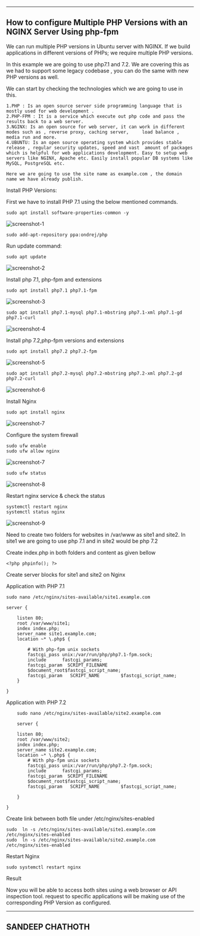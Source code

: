 -------------------------------------------------------------------------
How to configure Multiple PHP Versions with an NGINX Server Using php-fpm
-------------------------------------------------------------------------

We can run multiple PHP versions in Ubuntu server with NGINX. If we build applications in different versions of PHPs;  we require multiple PHP versions.

In this example we are going to use php7.1 and 7.2.  We are covering this as we had to support some legacy codebase , you can do the same with new PHP versions as well.

We can start by checking the technologies which we are going to use in this.

    1.PHP : Is an open source server side programming language that is mostly used for web development .
    2.PHP-FPM : It is a service which execute out php code and pass the results back to a web server.
    3.NGINX: Is an open source for web server, it can work in different modes such as , reverse proxy, caching server,     load balance , media run and more.
    4.UBUNTU: Is an open source operating system which provides stable release , regular security updates, speed and vast  amount of packages which is helpful for web applications development. Easy to setup web servers like NGINX, Apache etc. Easily install popular DB systems like MySQL, PostgreSQL etc.

    Here we are going to use the site name as example.com , the domain name we have already publish.

Install PHP Versions:

First we have to install PHP 7.1 using the below mentioned commands.

    sudo apt install software-properties-common -y

![screenshot-1](images/phpinstall1.png)

    sudo add-apt-repository ppa:ondrej/php

Run update command:

    sudo apt update

![screenshot-2](images/apt-update.png)

Install php 7.1, php-fpm and extensions

    sudo apt install php7.1 php7.1-fpm

![screenshot-3](images/installphp7_1.png)

    sudo apt install php7.1-mysql php7.1-mbstring php7.1-xml php7.1-gd php7.1-curl

![screenshot-4](images/installphp7_1extn.png)

Install php 7.2,php-fpm versions and extensions

    sudo apt install php7.2 php7.2-fpm
    
![screenshot-5](images/php7_2.png)

    sudo apt install php7.2-mysql php7.2-mbstring php7.2-xml php7.2-gd php7.2-curl

![screenshot-6](images/installphpextn7_2.png)

Install Nginx

    sudo apt install nginx

![screenshot-7](images/nginxinstall.png)

Configure the system firewall

    sudo ufw enable 
    sudo ufw allow nginx

![screenshot-7](images/enablenginxinfirewall.png)

    sudo ufw status

![screenshot-8](images/firewallstaus.png)

Restart nginx service & check the status

    systemctl restart nginx
    systemctl status nginx

![screenshot-9](images/checknginxstatus.png)

Need to create two folders for websites in /var/www as site1 and site2. In site1 we are going to use php 7.1 and in site2 would be php 7.2

Create index.php in both folders and content as given bellow

    <?php phpinfo(); ?>

Create server blocks for site1 and site2 on Nginx

Application with PHP 7.1

    sudo nano /etc/nginx/sites-available/site1.example.com

    server {

        listen 80;
        root /var/www/site1;
        index index.php;
        server_name site1.example.com;
        location ~* \.php$ {

            # With php-fpm unix sockets
            fastcgi_pass unix:/var/run/php/php7.1-fpm.sock;
            include      fastcgi_params;
            fastcgi_param  SCRIPT_FILENAME 
            $document_root$fastcgi_script_name;
            fastcgi_param   SCRIPT_NAME        $fastcgi_script_name;
        }

    }

Application with PHP 7.2

        sudo nano /etc/nginx/sites-available/site2.example.com

        server {

        listen 80;
        root /var/www/site2;
        index index.php;
        server_name site2.example.com;
        location ~* \.php$ {
            # With php-fpm unix sockets
            fastcgi_pass unix:/var/run/php/php7.2-fpm.sock; 
            include      fastcgi_params;
            fastcgi_param  SCRIPT_FILENAME 
            $document_root$fastcgi_script_name;
            fastcgi_param   SCRIPT_NAME        $fastcgi_script_name;

        }

    }

Create link between both file under /etc/nginx/sites-enabled

    sudo  ln -s /etc/nginx/sites-available/site1.example.com /etc/nginx/sites-enabled
    sudo  ln -s /etc/nginx/sites-available/site2.example.com /etc/nginx/sites-enabled 

Restart Nginx

    sudo systemctl restart nginx

Result

Now you will be able to access both sites using a web browser or API inspection tool. request to specific applications will be making use of the corresponding PHP Version as configured.


----------------
SANDEEP CHATHOTH
----------------